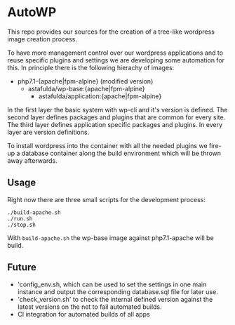 # AutoWP

This repo provides our sources for the creation of a tree-like wordpress image creation process.

To have more management control over our wordpress applications and to reuse specific plugins and settings we are developing some automation for this. In principle there is the following hierachy of images:

- php7.1-{apache|fpm-alpine} (modified version)
   - astafulda/wp-base:{apache|fpm-alpine}
      - astafulda/application:{apache|fpm-alpine}

In the first layer the basic system with wp-cli and it's version is defined. The second layer defines packages and plugins that are common for every site. The third layer defines application specific packages and plugins. In every layer are version definitions.

To install wordpress into the container with all the needed plugins we fire-up a database container along the build environment which will be thrown away afterwards.

## Usage

Right now there are three small scripts for the development process:

```
./build-apache.sh
./run.sh
./stop.sh
```

With `build-apache.sh` the wp-base image against php7.1-apache will be build.

## Future

* 'config_env.sh, which can be used to set the settings in one main instance and output the corresponding database.sql file for later use.
* 'check_version.sh' to check the internal defined version against the latest versions on the net to fail automated builds.
* CI integration for automated builds of all apps